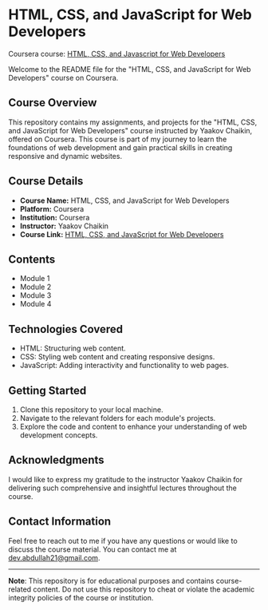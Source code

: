 # HTML, CSS, and JavaScript for Web Developers

Coursera course: [HTML, CSS, and Javascript for Web Developers](https://www.coursera.org/learn/html-css-javascript-for-web-developers)

Welcome to the README file for the "HTML, CSS, and JavaScript for Web Developers" course on Coursera.

## Course Overview

This repository contains my assignments, and projects for the "HTML, CSS, and JavaScript for Web Developers" course instructed by Yaakov Chaikin, offered on Coursera. This course is part of my journey to learn the foundations of web development and gain practical skills in creating responsive and dynamic websites.

## Course Details

- **Course Name:** HTML, CSS, and JavaScript for Web Developers
- **Platform:** Coursera
- **Institution:** Coursera
- **Instructor:** Yaakov Chaikin
- **Course Link:** [HTML, CSS, and JavaScript for Web Developers](https://www.coursera.org/learn/html-css-javascript-for-web-developers)

## Contents

- Module 1 
- Module 2 
- Module 3 
- Module 4
  

## Technologies Covered

- HTML: Structuring web content.
- CSS: Styling web content and creating responsive designs.
- JavaScript: Adding interactivity and functionality to web pages.

## Getting Started

1. Clone this repository to your local machine.
2. Navigate to the relevant folders for each module's projects.
3. Explore the code and content to enhance your understanding of web development concepts.

## Acknowledgments

I would like to express my gratitude to the instructor Yaakov Chaikin for delivering such comprehensive and insightful lectures throughout the course.

## Contact Information

Feel free to reach out to me if you have any questions or would like to discuss the course material. You can contact me at dev.abdullah21@gmail.com.

---

**Note**: This repository is for educational purposes and contains course-related content. Do not use this repository to cheat or violate the academic integrity policies of the course or institution.



